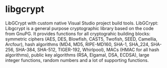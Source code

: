 libgcrypt
=========

LibGCrypt with custom native Visual Studio project build tools. LibGCrypt: Libgcrypt is a general purpose cryptographic library based on the code from GnuPG. It provides functions for all cryptograhic building blocks: symmetric ciphers (AES, DES, Blowfish, CAST5, Twofish, SEED, Camellia, Arcfour), hash algorithms (MD4, MD5, RIPE-MD160, SHA-1, SHA_224, SHA-256, SHA-384, SHA-512, TIGER-192, Whirlpool), MACs (HMAC for all hash algorithms), public key algorithms (RSA, Elgamal, DSA, ECDSA), large integer functions, random numbers and a lot of supporting functions.

